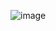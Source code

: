 ![image](https://user-images.githubusercontent.com/83164668/121807893-b2eb4300-cc73-11eb-8627-9131b73d9585.png)
